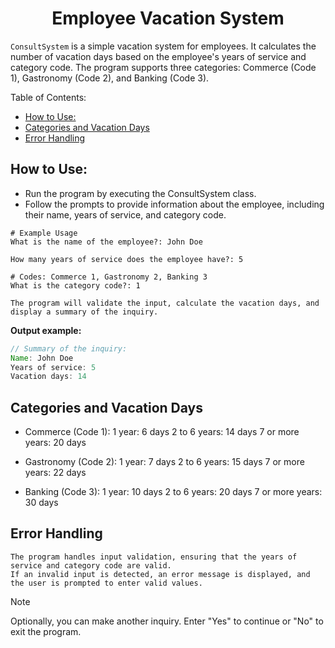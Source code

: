 <h1 align="center">Employee Vacation System</h1>

`ConsultSystem` is a simple vacation system for employees. It calculates the number of vacation days based on the employee's years of service and category code. The program supports three categories: Commerce (Code 1), Gastronomy (Code 2), and Banking (Code 3).

<p align="left">Table of Contents:</p>

- [How to Use:](#how-to-use)
- [Categories and Vacation Days](#categories-and-vacation-days)
- [Error Handling](#error-handling)

## How to Use:

- Run the program by executing the ConsultSystem class.
- Follow the prompts to provide information about the employee,  including their name, years of service, and category code.

```
# Example Usage
What is the name of the employee?: John Doe

How many years of service does the employee have?: 5

# Codes: Commerce 1, Gastronomy 2, Banking 3
What is the category code?: 1

The program will validate the input, calculate the vacation days, and display a summary of the inquiry.
```
**Output example:**

```java
// Summary of the inquiry:
Name: John Doe
Years of service: 5
Vacation days: 14
```
## Categories and Vacation Days

- Commerce (Code 1):
        1 year: 6 days
        2 to 6 years: 14 days
        7 or more years: 20 days

- Gastronomy (Code 2):
        1 year: 7 days
        2 to 6 years: 15 days
        7 or more years: 22 days

- Banking (Code 3):
        1 year: 10 days
        2 to 6 years: 20 days
        7 or more years: 30 days

## Error Handling

    The program handles input validation, ensuring that the years of service and category code are valid.
    If an invalid input is detected, an error message is displayed, and the user is prompted to enter valid values.

>[!Note]
> Optionally, you can make another inquiry. Enter "Yes" to continue or "No" to exit the program.